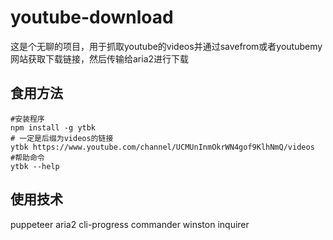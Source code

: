 # youtube-download

这是个无聊的项目，用于抓取youtube的videos并通过savefrom或者youtubemy网站获取下载链接，然后传输给aria2进行下载

## 食用方法

```shell
#安装程序
npm install -g ytbk
# 一定是后缀为videos的链接
ytbk https://www.youtube.com/channel/UCMUnInmOkrWN4gof9KlhNmQ/videos
#帮助命令
ytbk --help 
```

## 使用技术

puppeteer 
aria2 
cli-progress 
commander 
winston 
inquirer